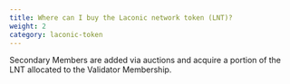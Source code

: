```yaml
---
title: Where can I buy the Laconic network token (LNT)?
weight: 2
category: laconic-token
---
```


Secondary Members are added via auctions and acquire a portion of the LNT allocated to the Validator Membership.
